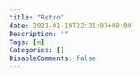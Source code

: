 ```yaml
---
title: "Retro"
date: 2021-01-19T22:31:07+08:00
Description: ""
Tags: [m]
Categories: []
DisableComments: false
---
```

